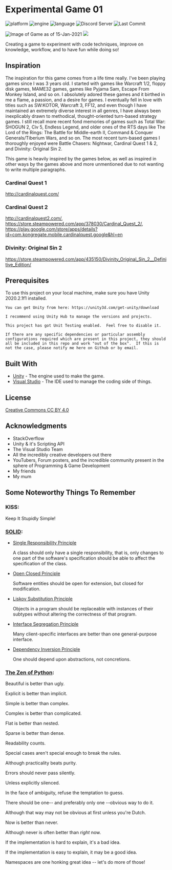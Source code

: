 # Experimental Game 01 
![platform](https://img.shields.io/badge/Platform-Win--64-blue)
![engine](https://img.shields.io/badge/Engine-Unity%202020.2.1f1-orange)
![language](https://img.shields.io/badge/Language-C%23-blueviolet)
![Discord Server](https://img.shields.io/discord/133525034298900480?label=Personal%20Server&logo=Discord)
![Last Commit](https://img.shields.io/github/last-commit/CadeXLegend/Experimental_Game_01?label=Last%20Commit)

![Image of Game as of 15-Jan-2021](https://i.imgur.com/h9glcD9.jpg)
![](https://i.imgur.com/YquKU7I.gif)

Creating a game to experiment with code techniques, improve on knowledge, workflow, and to have fun while doing so!

## Inspiration
The inspiration for this game comes from a life time really.  I've been playing games since I was 3 years old.  I started with games like Warcraft 1/2, floppy disk games, MAME32 games, games like Pyjama Sam, Escape From Monkey Island, and so on.  I absolutely adored these games and it birthed in me a flame, a passion, and a desire for games.  I eventually fell in love with titles such as SW:KOTOR, Warcraft 3, FF12, and even though I have maintained an extremely diverse interest in all genres, I have always been inexplicably drawn to methodical, thought-oriented turn-based strategy games.  I still recall more recent fond memories of games such as Total War: SHOGUN 2, Civ 5, Endless Legend, and older ones of the RTS days like The Lord of the Rings: The Battle for Middle-earth II, Command & Conquer Generals/Tiberium Wars, and so on.  The most recent turn-based games I thoroughly enjoyed were Battle Chasers: Nightwar, Cardinal Quest 1 & 2, and Divinity: Original Sin 2.

This game is heavily inspired by the games below, as well as inspired in other ways by the games above and more unmentioned due to not wanting to write multiple paragraphs.

### Cardinal Quest 1
http://cardinalquest.com/

### Cardinal Quest 2
http://cardinalquest2.com/, 
https://store.steampowered.com/app/378030/Cardinal_Quest_2/, 
https://play.google.com/store/apps/details?id=com.kongregate.mobile.cardinalquest.google&hl=en

### Divinity: Original Sin 2
https://store.steampowered.com/app/435150/Divinity_Original_Sin_2__Definitive_Edition/

## Prerequisites

To use this project on your local machine, make sure you have Unity 2020.2.1f1 installed.

```
You can get Unity from here: https://unity3d.com/get-unity/download

I recommend using Unity Hub to manage the versions and projects.

This project has got Unit Testing enabled.  Feel free to disable it.

If there are any specific dependencies or particular assembly configurations required which are present in this project, they should all be included in this repo and work "out of the box".  If this is not the case, please notify me here on Github or by email. 
```

## Built With

* [Unity](https://unity3d.com) - The engine used to make the game.
* [Visual Studio](https://visualstudio.microsoft.com) - The IDE used to manage the coding side of things.

## License

[Creative Commons CC BY 4.0](https://creativecommons.org/licenses/by/4.0/)

## Acknowledgments

* StackOverflow
* Unity & it's Scripting API
* The Visual Studio Team
* All the incredibly creative developers out there
* YouTubers, Forum posters, and the incredible community present in the sphere of Programming & Game Development
* My friends
* My mum

## Some Noteworthy Things To Remember

### KISS: 
Keep It Stupidly Simple!

### [SOLID](https://en.wikipedia.org/wiki/SOLID):
* [Single Responsibility Principle](https://en.wikipedia.org/wiki/Single_responsibility_principle)
    
    A class should only have a single responsibility, that is, only changes to one part of the software's specification should be able
    to affect the specification of the class.
* [Open Closed Principle](https://en.wikipedia.org/wiki/Open%E2%80%93closed_principle)
    
    Software entities should be open for extension, but closed for modification.
* [Liskov Substitution Principle](https://en.wikipedia.org/wiki/Liskov_substitution_principle)
    
    Objects in a program should be replaceable with instances of their subtypes without altering the correctness of that program.
* [Interface Segregation Principle](https://en.wikipedia.org/wiki/Interface_segregation_principle)
    
    Many client-specific interfaces are better than one general-purpose interface.
* [Dependency Inversion Principle](https://en.wikipedia.org/wiki/Dependency_inversion_principle)
    
    One should depend upon abstractions, not concretions.

### [The Zen of Python](https://www.python.org/dev/peps/pep-0020/):
Beautiful is better than ugly.

Explicit is better than implicit.

Simple is better than complex.

Complex is better than complicated.

Flat is better than nested.

Sparse is better than dense.

Readability counts.

Special cases aren't special enough to break the rules.

Although practicality beats purity.

Errors should never pass silently.

Unless explicitly silenced.

In the face of ambiguity, refuse the temptation to guess.

There should be one-- and preferably only one --obvious way to do it.

Although that way may not be obvious at first unless you're Dutch.

Now is better than never.

Although never is often better than *right* now.

If the implementation is hard to explain, it's a bad idea.

If the implementation is easy to explain, it may be a good idea.

Namespaces are one honking great idea -- let's do more of those!


